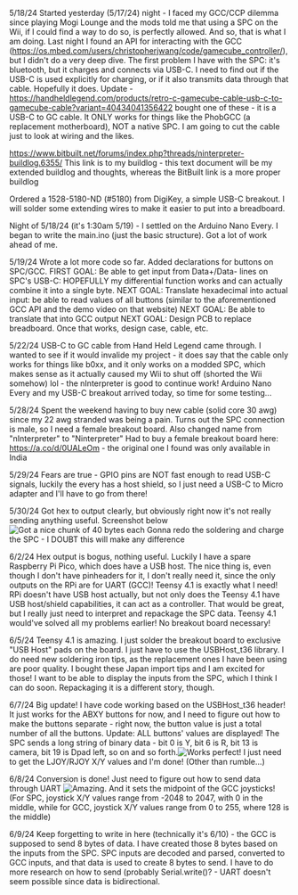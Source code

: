 5/18/24
Started yesterday (5/17/24) night - I faced my GCC/CCP dilemma since playing Mogi Lounge and the mods told me that using a SPC on the Wii, if I could find a way to do so, is perfectly allowed. And so, that is what I am doing.
Last night I found an API for interacting with the GCC (https://os.mbed.com/users/christopherjwang/code/gamecube_controller/), but I didn't do a very deep dive. The first problem I have with the SPC: it's bluetooth, but it charges and connects via USB-C.
I need to find out if the USB-C is used explicitly for charging, or if it also transmits data through that cable. Hopefully it does.
Update - https://handheldlegend.com/products/retro-c-gamecube-cable-usb-c-to-gamecube-cable?variant=40434041356422 bought one of these - it is a USB-C to GC cable. It ONLY works for things like the PhobGCC (a replacement motherboard), NOT a native SPC. I am going to cut the cable just to look at wiring and the likes.

https://www.bitbuilt.net/forums/index.php?threads/ninterpreter-buildlog.6355/
This link is to my buildlog - this text document will be my extended buildlog and thoughts, whereas the BitBuilt link is a more proper buildlog

Ordered a ‎1528-5180-ND‎ (#‎5180) from DigiKey, a simple USB-C breakout. I will solder some extending wires to make it easier to put into a breadboard.‎

Night of 5/18/24 (it's 1:30am 5/19) - I settled on the Arduino Nano Every. I began to write the main.ino (just the basic structure). Got a lot of work ahead of me.

5/19/24
Wrote a lot more code so far. Added declarations for buttons on SPC/GCC.
FIRST GOAL: Be able to get input from Data+/Data- lines on SPC's USB-C: HOPEFULLY my differential function works and can actually combine it into a single byte.
NEXT GOAL: Translate hexadecimal into actual input: be able to read values of all buttons (similar to the aforementioned GCC API and the demo video on that website)
NEXT GOAL: Be able to translate that into GCC output
NEXT GOAL: Design PCB to replace breadboard. Once that works, design case, cable, etc.

5/22/24
USB-C to GC cable from Hand Held Legend came through. I wanted to see if it would invalide my project - it does say that the cable only works for things like b0xx, and it only works on a modded SPC, which makes sense as it actually caused my Wii to shut off (shorted the Wii somehow) lol - the nInterpreter is good to continue work! Arduino Nano Every and my USB-C breakout arrived today, so time for some testing...

5/28/24
Spent the weekend having to buy new cable (solid core 30 awg) since my 22 awg stranded was being a pain. Turns out the SPC connection is male, so I need a female breakout board. Also changed name from "nInterpreter" to "Ninterpreter"
Had to buy a female breakout board here: https://a.co/d/0UALeOm - the original one I found was only available in India

5/29/24
Fears are true - GPIO pins are NOT fast enough to read USB-C signals, luckily the every has a host shield, so I just need a USB-C to Micro adapter and I'll have to go from there!

5/30/24
Got hex to output clearly, but obviously right now it's not really sending anything useful. Screenshot below
![Got a nice chunk of 40 bytes each](https://github.com/mmartini05/Ninterpreter/blob/main/Images/5.30.24.png)
Gonna redo the soldering and charge the SPC - I DOUBT this will make any difference

6/2/24
Hex output is bogus, nothing useful. Luckily I have a spare Raspberry Pi Pico, which does have a USB host. The nice thing is, even though I don't have pinheaders for it, I don't really need it, since the only outputs on the RPi are for UART (GCC)!
Teensy 4.1 is exactly what I need! RPi doesn't have USB host actually, but not only does the Teensy 4.1 have USB host/shield capabilities, it can act as a controller. That would be great, but I really just need to interpret and repackage the SPC data. Teensy 4.1 would've solved all my problems earlier! No breakout board necessary!

6/5/24
Teensy 4.1 is amazing. I just solder the breakout board to exclusive "USB Host" pads on the board. I just have to use the USBHost_t36 library. I do need new soldering iron tips, as the replacement ones I have been using are poor quality. I bought these Japan import tips and I am excited for those! I want to be able to display the inputs from the SPC, which I think I can do soon. Repackaging it is a different story, though.

6/7/24
Big update! I have code working based on the USBHost_t36 header! It just works for the ABXY buttons for now, and I need to figure out how to make the buttons separate - right now, the button value is just a total number of all the buttons.
Update: ALL buttons' values are displayed! The SPC sends a long string of binary data - bit 0 is Y, bit 6 is R, bit 13 is camera, bit 19 is Dpad left, so on and so forth.![Works perfect!](https://github.com/mmartini05/Ninterpreter/blob/main/Images/6.7.24.png) I just need to get the LJOY/RJOY X/Y values and I'm done! (Other than rumble...)

6/8/24
Conversion is done! Just need to figure out how to send data through UART ![Amazing. And it sets the midpoint of the GCC joysticks!](https://github.com/mmartini05/Ninterpreter/blob/main/Images/6.8.24.png) (For SPC, joystick X/Y values range from -2048 to 2047, with 0 in the middle, while for GCC, joystick X/Y values range from 0 to 255, where 128 is the middle)

6/9/24
Keep forgetting to write in here (technically it's 6/10) - the GCC is supposed to send 8 bytes of data. I have created those 8 bytes based on the inputs from the SPC. SPC inputs are decoded and parsed, converted to GCC inputs, and that data is used to create 8 bytes to send. I have to do more research on how to send (probably Serial.write()? - UART doesn't seem possible since data is bidirectional.
